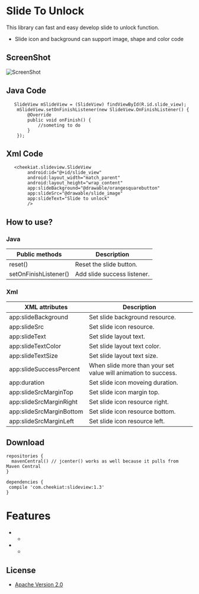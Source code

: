 # Slide To Unlock
This library can fast and easy develop slide to unlock function.
* Slide icon and background can support image, shape and color code

ScreenShot
----------------
![ScreenShot](https://github.com/cheekiat/SlideToUnlock/blob/master/appscreenshort.gif)

Java Code
----------------
       SlideView mSlideView = (SlideView) findViewById(R.id.slide_view);
        mSlideView.setOnFinishListener(new SlideView.OnFinishListener() {
            @Override
            public void onFinish() {
                //someting to do
            }
        });

        
Xml Code
----------------
```
   <cheekiat.slideview.SlideView
        android:id="@+id/slide_view"
        android:layout_width="match_parent"
        android:layout_height="wrap_content"
        app:slideBackground="@drawable/orangesquarebutton"
        app:slideSrc="@drawable/slide_image"
        app:slideText="Slide to unlock"
        />
```
        
How to use?
----------------
### Java
| Public methods | Description |
| ------------- | ------------- |
| reset() | Reset the slide button. |
| setOnFinishListener() | Add slide success listener. |

### Xml
| XML attributes | Description |
| ------------- | ------------- |
| app:slideBackground | Set slide background resource. |
| app:slideSrc | Set slide icon resource. |
| app:slideText | Set slide layout text. |
| app:slideTextColor | Set slide layout text color. |
| app:slideTextSize | Set slide layout text size. |
| app:slideSuccessPercent | When slide more than your set value will animation to success. |
| app:duration | Set slide icon moveing duration. |
| app:slideSrcMarginTop | Set slide icon margin top. |
| app:slideSrcMarginRight | Set slide icon resource right. |
| app:slideSrcMarginBottom | Set slide icon resource bottom. |
| app:slideSrcMarginLeft | Set slide icon resource left. |

Download
----------------
```
repositories {
  mavenCentral() // jcenter() works as well because it pulls from Maven Central
}

dependencies {
 compile 'com.cheekiat:slideview:1.3'
}
```

Features
===================
* -
* -


## License

* [Apache Version 2.0](http://www.apache.org/licenses/LICENSE-2.0.html)
